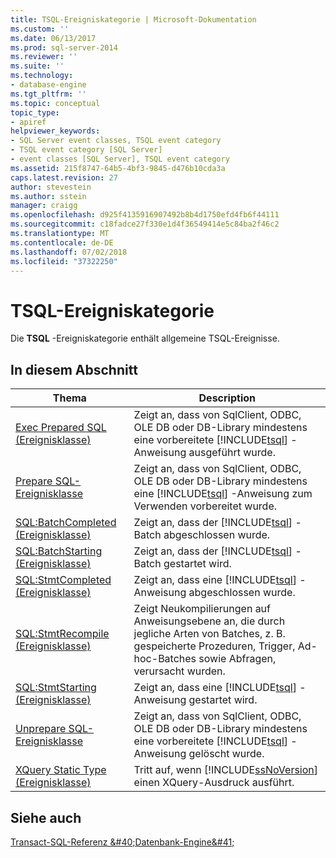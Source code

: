 ```yaml
---
title: TSQL-Ereigniskategorie | Microsoft-Dokumentation
ms.custom: ''
ms.date: 06/13/2017
ms.prod: sql-server-2014
ms.reviewer: ''
ms.suite: ''
ms.technology:
- database-engine
ms.tgt_pltfrm: ''
ms.topic: conceptual
topic_type:
- apiref
helpviewer_keywords:
- SQL Server event classes, TSQL event category
- TSQL event category [SQL Server]
- event classes [SQL Server], TSQL event category
ms.assetid: 215f8747-64b5-4bf3-9845-d476b10cda3a
caps.latest.revision: 27
author: stevestein
ms.author: sstein
manager: craigg
ms.openlocfilehash: d925f4135916907492b8b4d1750efd4fb6f44111
ms.sourcegitcommit: c18fadce27f330e1d4f36549414e5c84ba2f46c2
ms.translationtype: MT
ms.contentlocale: de-DE
ms.lasthandoff: 07/02/2018
ms.locfileid: "37322250"
---
```

# <a name="tsql-event-category"></a>TSQL-Ereigniskategorie
  Die **TSQL** -Ereigniskategorie enthält allgemeine TSQL-Ereignisse.  
  
## <a name="in-this-section"></a>In diesem Abschnitt  
  
|Thema|Description|  
|-----------|-----------------|  
|[Exec Prepared SQL (Ereignisklasse)](exec-prepared-sql-event-class.md)|Zeigt an, dass von SqlClient, ODBC, OLE DB oder DB-Library mindestens eine vorbereitete [!INCLUDE[tsql](../../includes/tsql-md.md)] -Anweisung ausgeführt wurde.|  
|[Prepare SQL-Ereignisklasse](prepare-sql-event-class.md)|Zeigt an, dass von SqlClient, ODBC, OLE DB oder DB-Library mindestens eine [!INCLUDE[tsql](../../includes/tsql-md.md)] -Anweisung zum Verwenden vorbereitet wurde.|  
|[SQL:BatchCompleted (Ereignisklasse)](sql-batchcompleted-event-class.md)|Zeigt an, dass der [!INCLUDE[tsql](../../includes/tsql-md.md)] -Batch abgeschlossen wurde.|  
|[SQL:BatchStarting (Ereignisklasse)](sql-batchstarting-event-class.md)|Zeigt an, dass der [!INCLUDE[tsql](../../includes/tsql-md.md)] -Batch gestartet wird.|  
|[SQL:StmtCompleted (Ereignisklasse)](sql-stmtcompleted-event-class.md)|Zeigt an, dass eine [!INCLUDE[tsql](../../includes/tsql-md.md)] -Anweisung abgeschlossen wurde.|  
|[SQL:StmtRecompile (Ereignisklasse)](sql-stmtrecompile-event-class.md)|Zeigt Neukompilierungen auf Anweisungsebene an, die durch jegliche Arten von Batches, z. B. gespeicherte Prozeduren, Trigger, Ad-hoc-Batches sowie Abfragen, verursacht wurden.|  
|[SQL:StmtStarting (Ereignisklasse)](sql-stmtstarting-event-class.md)|Zeigt an, dass eine [!INCLUDE[tsql](../../includes/tsql-md.md)] -Anweisung gestartet wird.|  
|[Unprepare SQL-Ereignisklasse](unprepare-sql-event-class.md)|Zeigt an, dass von SqlClient, ODBC, OLE DB oder DB-Library mindestens eine vorbereitete [!INCLUDE[tsql](../../includes/tsql-md.md)] -Anweisung gelöscht wurde.|  
|[XQuery Static Type (Ereignisklasse)](xquery-static-type-event-class.md)|Tritt auf, wenn [!INCLUDE[ssNoVersion](../../includes/ssnoversion-md.md)] einen XQuery-Ausdruck ausführt.|  
  
## <a name="see-also"></a>Siehe auch  
 
  [Transact-SQL-Referenz &amp;#40;Datenbank-Engine&amp;#41;](/sql/t-sql/language-reference)  
  
  
